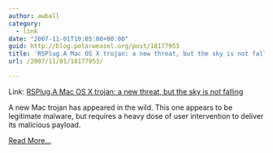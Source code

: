 ```yaml
---
author: awball
category:
  - link
date: "2007-11-01T10:05:00+00:00"
guid: http://blog.polarweasel.org/post/18177953
title: 'RSPlug.A Mac OS X trojan: a new threat, but the sky is not falling'
url: /2007/11/01/18177953/

---
```

Link: [RSPlug.A Mac OS X trojan: a new threat, but the sky is not falling](http://arstechnica.com/news.ars/post/20071101-rsplug-a-mac-os-x-trojan-a-new-threat-but-the-sky-is-not-falling.html)

A new Mac trojan has appeared in the wild. This one appears to be legitimate malware, but requires a heavy dose of user intervention to deliver its malicious payload.

[Read More…](http://arstechnica.com/news.ars/post/20071101-rsplug-a-mac-os-x-trojan-a-new-threat-but-the-sky-is-not-falling.html)
